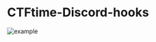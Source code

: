 # CTFtime-Discord-hooks
![example](https://cdn.discordapp.com/attachments/431375159182622722/500659282593841182/unknown.png)
